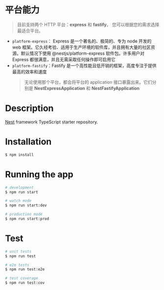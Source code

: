 # 平台能力

> 目前支持两个 HTTP 平台：**express** 和 **fastify**。 您可以根据您的需求选择最适合平台。

-   `platform-express`： Express 是一个著名的、极简的、专为 node 开发的 web 框架。它久经考验、适用于生产环境的软件库，并且拥有大量的社区资源。默认情况下使用 @nestjs/platform-express 软件包。许多用户对 Express 都很满意，并且无需采取任何操作即可启用它
-   `platform-fastify`：Fastify 是一个高性能且低开销的框架，高度专注于提供最高的效率和速度
    > 无论使用那个平台，都会将平台的 application 接口暴露出来。它们分别是 **NestExpressApplication** 和 **NestFastifyApplication**

# Description

[Nest](https://github.com/nestjs/nest) framework TypeScript starter repository.

# Installation

```bash
$ npm install
```

# Running the app

```bash
# development
$ npm run start

# watch mode
$ npm run start:dev

# production mode
$ npm run start:prod
```

# Test

```bash
# unit tests
$ npm run test

# e2e tests
$ npm run test:e2e

# test coverage
$ npm run test:cov
```
